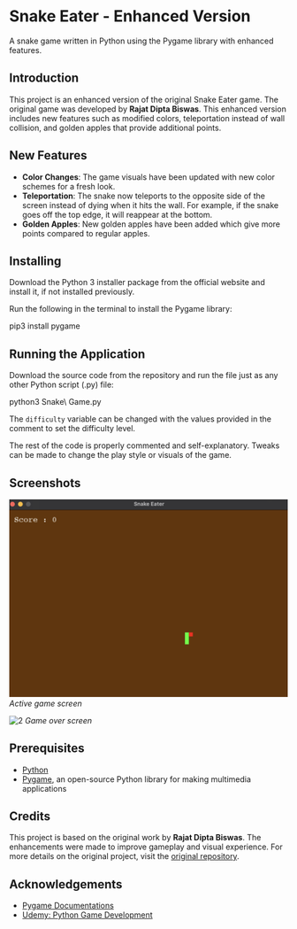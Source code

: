 # Snake Eater - Enhanced Version
A snake game written in Python using the Pygame library with enhanced features.

## Introduction
This project is an enhanced version of the original Snake Eater game. The original game was developed by **Rajat Dipta Biswas**. This enhanced version includes new features such as modified colors, teleportation instead of wall collision, and golden apples that provide additional points.

## New Features
- **Color Changes**: The game visuals have been updated with new color schemes for a fresh look.
- **Teleportation**: The snake now teleports to the opposite side of the screen instead of dying when it hits the wall. For example, if the snake goes off the top edge, it will reappear at the bottom.
- **Golden Apples**: New golden apples have been added which give more points compared to regular apples.

## Installing
Download the Python 3 installer package from the official website and install it, if not installed previously.

Run the following in the terminal to install the Pygame library:

pip3 install pygame 

## Running the Application
Download the source code from the repository and run the file just as any other Python script (.py) file:

python3 Snake\ Game.py

The `difficulty` variable can be changed with the values provided in the comment to set the difficulty level.

The rest of the code is properly commented and self-explanatory. Tweaks can be made to change the play style or visuals of the game.

## Screenshots

![1](/ressources/gamecapture.png)
*Active game screen*

![2](https://user-images.githubusercontent.com/32998741/33873440-28647360-df45-11e7-8291-b82d5646352f.png)
*Game over screen*

## Prerequisites
- [Python](https://www.python.org)
- [Pygame](https://www.pygame.org/wiki/GettingStarted), an open-source Python library for making multimedia applications

## Credits
This project is based on the original work by **Rajat Dipta Biswas**. The enhancements were made to improve gameplay and visual experience. For more details on the original project, visit the [original repository](https://github.com/rajatdiptabiswas/snake-pygame).

## Acknowledgements
- [Pygame Documentations](https://www.pygame.org/docs/)
- [Udemy: Python Game Development](https://www.udemy.com/python-game-development-creating-a-snake-game-from-scratch/learn/v4/overview)